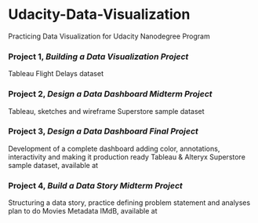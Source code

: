# Udacity-Data-Visualization

Practicing Data Visualization for Udacity Nanodegree Program


### Project 1, _Building a Data Visualization Project_
Tableau
Flight Delays dataset
              
              
### Project 2, _Design a Data Dashboard Midterm Project_
Tableau, sketches and wireframe
Superstore sample dataset
              
### Project 3, _Design a Data Dashboard Final Project_
Development of a complete dashboard adding color, annotations, interactivity and making it production ready
Tableau & Alteryx
Superstore sample dataset, available at 
              

### Project 4, _Build a Data Story Midterm Project_   
Structuring a data story, practice defining problem statement and analyses plan to do
Movies Metadata IMdB, available at 

              
